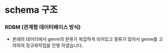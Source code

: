 # schema 구조

### RDBM (관계형 데이터베이스 방식)

+ 본래의 데이터에서 genre의 분류가 복잡하게 되어있고 종류가 많아서 genre를 고려하여 정규화작업을 진행 하였습니다.
  
  


